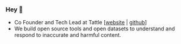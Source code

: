 ### Hey 👋

- Co Founder and Tech Lead at Tattle [[website](https://tattle.co.in/) | [github](https://github.com/tattle-made/)]
- We build open source tools and open datasets to understand and respond to inaccurate and harmful content.
